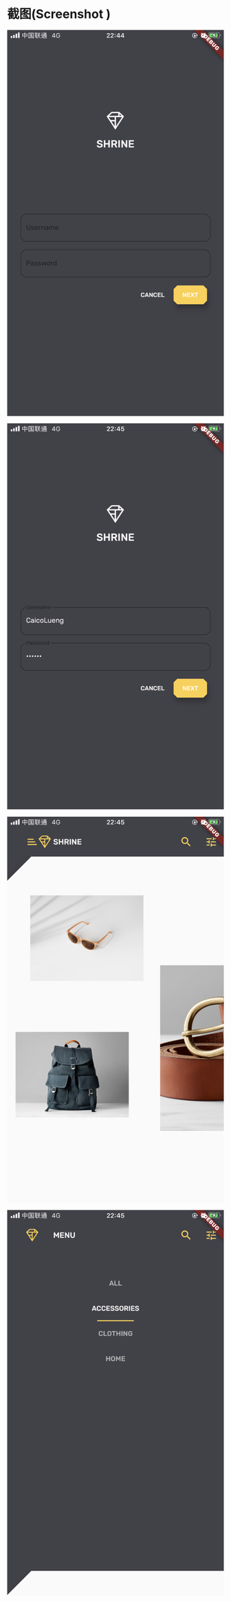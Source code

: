 # 截图(Screenshot )
![screenshot1](screenshot/1.jpg "screenshot1")

![screenshot1](screenshot/2.jpg "screenshot2")

![screenshot1](screenshot/3.jpg "screenshot3")

![screenshot1](screenshot/4.jpg "screenshot4")